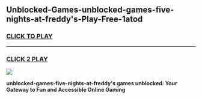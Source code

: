 
## Unblocked-Games-unblocked-games-five-nights-at-freddy's-Play-Free-1atod
<h3>
<a href="https://premium76.site?title=unblocked-games-five-nights-at-freddy's&ref=15A">CLICK TO PLAY</a></h3>
<hr>

<h3>
<a href="https://premium76.site?title=unblocked-games-five-nights-at-freddy's&ref=15A">CLICK 2 PLAY</a>
  
</h3>

<a href="https://premium76.site?title=unblocked-games-five-nights-at-freddy's&ref=15A"><img src="https://clearcache.store/games.png"></a>


**unblocked-games-five-nights-at-freddy's games unblocked: Your Gateway to Fun and Accessible Online Gaming**
